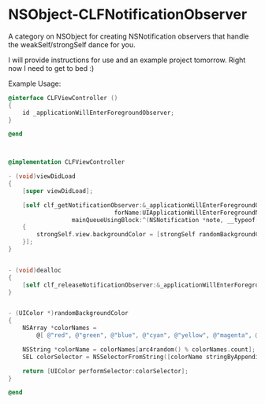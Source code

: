 NSObject-CLFNotificationObserver
================================

A category on NSObject for creating NSNotification observers that handle the weakSelf/strongSelf dance for you.

I will provide instructions for use and an example project tomorrow. Right now I need to get to bed :)


Example Usage:
```objective-c
@interface CLFViewController ()
{
    id _applicationWillEnterForegroundObserver;
}

@end



@implementation CLFViewController

- (void)viewDidLoad
{
    [super viewDidLoad];

    [self clf_getNotificationObserver:&_applicationWillEnterForegroundObserver
                              forName:UIApplicationWillEnterForegroundNotification
                  mainQueueUsingBlock:^(NSNotification *note, __typeof(self) strongSelf)
    {
        strongSelf.view.backgroundColor = [strongSelf randomBackgroundColor];
    }];
}


- (void)dealloc
{
    [self clf_releaseNotificationObserver:&_applicationWillEnterForegroundObserver];
}


- (UIColor *)randomBackgroundColor
{
    NSArray *colorNames =
        @[ @"red", @"green", @"blue", @"cyan", @"yellow", @"magenta", @"orange", @"purple", @"brown" ];

    NSString *colorName = colorNames[arc4random() % colorNames.count];
    SEL colorSelector = NSSelectorFromString([colorName stringByAppendingString:@"Color"]);

    return [UIColor performSelector:colorSelector];
}

@end
```
